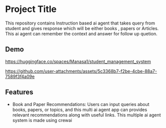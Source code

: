 
# Project Title

This repository contains Instruction based ai agent that takes query from student and gives response which will be either books , papers or Articles. This ai agent can remember the context and answer for follow up quetion. 


## Demo

https://huggingface.co/spaces/Manasa1/student_management_system

https://github.com/user-attachments/assets/5c3368b7-f2be-4cbe-88a7-7589f3f4a09e




## Features

- Book and Paper Recommendations: Users can input queries about books, papers, or topics, and this multi ai agent app can  provides relevant recommendations along with useful links. This multiple ai agent system is made using crewai
